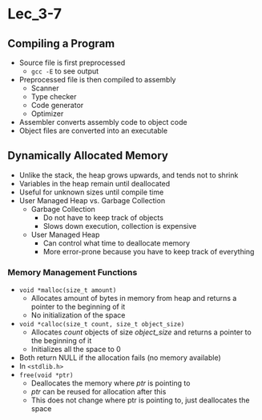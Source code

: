 # Lec_3-7

## Compiling a Program
- Source file is first preprocessed
    + `gcc -E` to see output
- Preprocessed file is then compiled to assembly
    + Scanner
    + Type checker
    + Code generator
    + Optimizer
- Assembler converts assembly code to object code
- Object files are converted into an executable

## Dynamically Allocated Memory
- Unlike the stack, the heap grows upwards, and tends not to shrink
- Variables in the heap remain until deallocated 
- Useful for unknown sizes until compile time
- User Managed Heap vs. Garbage Collection 
    + Garbage Collection
        * Do not have to keep track of objects
        * Slows down execution, collection is expensive
    + User Managed Heap
        * Can control what time to deallocate memory
        * More error-prone because you have to keep track of everything

### Memory Management Functions
- `void *malloc(size_t amount)`
    + Allocates amount of bytes in memory from heap and returns a pointer to the beginning of it
    + No initialization of the space
- `void *calloc(size_t count, size_t object_size)`
    + Allocates *count* objects of size *object_size* and returns a pointer to the beginning of it
    + Initializes all the space to 0
- Both return NULL if the allocation fails (no memory available)
- In `<stdlib.h>`
- `free(void *ptr)`
    + Deallocates the memory where *ptr* is pointing to
    + *ptr* can be reused for allocation after this
    + This does not change where ptr is pointing to, just deallocates the space

